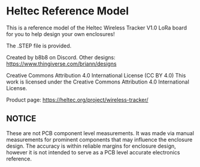
# Heltec Reference Model

This is a reference model of the Heltec Wireless Tracker V1.0 LoRa board for you to help design your own enclosures!

The .STEP file is provided.

Created by b8b8 on Discord. Other designs: https://www.thingiverse.com/briann/designs

Creative Commons Attribution 4.0 International License (CC BY 4.0) This work is licensed under the Creative Commons Attribution 4.0 International License.

Product page: <https://heltec.org/project/wireless-tracker/>


## NOTICE

These are not PCB component level measurements. It was made via manual measurements for prominent 
components that may influence the enclosure design. The accuracy is within reliable margins
for enclosure design, however it is not intended to serve as a PCB level accurate electronics
reference.